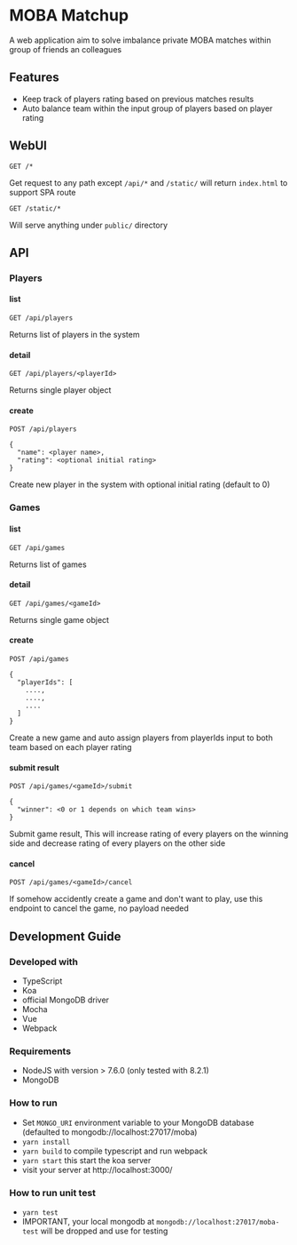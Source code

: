 # MOBA Matchup

A web application aim to solve imbalance private MOBA matches within group of friends an colleagues

## Features
- Keep track of players rating based on previous matches results
- Auto balance team within the input group of players based on player rating

## WebUI

    GET /*

Get request to any path except `/api/*` and `/static/` will return `index.html` to support SPA route

    GET /static/*

Will serve anything under `public/` directory

## API
### Players
#### list

    GET /api/players

Returns list of players in the system

#### detail

    GET /api/players/<playerId>

Returns single player object

#### create

    POST /api/players

    {
      "name": <player name>,
      "rating": <optional initial rating>
    }

Create new player in the system with optional initial rating (default to 0)

### Games
#### list

    GET /api/games

Returns list of games

#### detail

    GET /api/games/<gameId>

Returns single game object

#### create

    POST /api/games

    {
      "playerIds": [
        ....,
        ....,
        ....
      ]
    }

Create a new game and auto assign players from playerIds input to both team based on each player rating

#### submit result

    POST /api/games/<gameId>/submit

    {
      "winner": <0 or 1 depends on which team wins>
    }

Submit game result, This will increase rating of every players on the winning side and decrease rating of every players on the other side

#### cancel

    POST /api/games/<gameId>/cancel

If somehow accidently create a game and don't want to play, use this endpoint to cancel the game, no payload needed

## Development Guide

### Developed with
- TypeScript
- Koa
- official MongoDB driver
- Mocha
- Vue
- Webpack

### Requirements
- NodeJS with version > 7.6.0 (only tested with 8.2.1)
- MongoDB

### How to run
- Set `MONGO_URI` environment variable to your MongoDB database (defaulted to mongodb://localhost:27017/moba)
- `yarn install`
- `yarn build` to compile typescript and run webpack
- `yarn start` this start the koa server
- visit your server at http://localhost:3000/

### How to run unit test
- `yarn test`
- IMPORTANT, your local mongodb at `mongodb://localhost:27017/moba-test` will be dropped and use for testing
